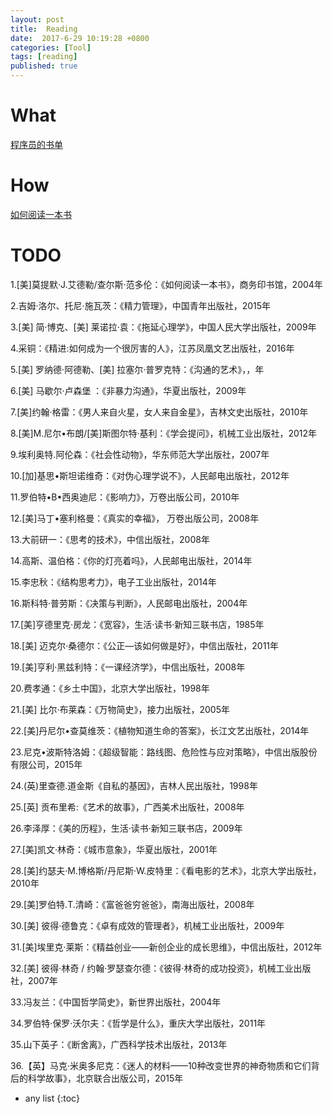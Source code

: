 ```yaml
---
layout: post
title:  Reading
date:  2017-6-29 10:19:28 +0800
categories: [Tool]
tags: [reading]
published: true
---
```


# What

[程序员的书单](http://zh.lucida.me/blog/developer-reading-list/)


# How

[如何阅读一本书](https://book.douban.com/subject/1013208/)


# TODO

1.[美]莫提默·J.艾德勒/查尔斯·范多伦：《如何阅读一本书》，商务印书馆，2004年

2.吉姆·洛尔、托尼·施瓦茨：《精力管理》，中国青年出版社，2015年

3.[美] 简·博克、[美] 莱诺拉·袁：《拖延心理学》，中国人民大学出版社，2009年

4.采铜：《精进:如何成为一个很厉害的人》，江苏凤凰文艺出版社，2016年

5.[美] 罗纳德·阿德勒、[美] 拉塞尔·普罗克特：《沟通的艺术》，，年

6.[美] 马歇尔·卢森堡 ：《非暴力沟通》，华夏出版社，2009年

7.[美]约翰·格雷：《男人来自火星，女人来自金星》，吉林文史出版社，2010年

8.[美]M.尼尔•布朗/[美]斯图尔特·基利：《学会提问》，机械工业出版社，2012年

9.埃利奥特.阿伦森：《社会性动物》，华东师范大学出版社，2007年

10.[加]基思•斯坦诺维奇：《对伪心理学说不》，人民邮电出版社，2012年

11.罗伯特•B•西奥迪尼：《影响力》，万卷出版公司，2010年

12.[美]马丁•塞利格曼：《真实的幸福》， 万卷出版公司，2008年

13.大前研一：《思考的技术》，中信出版社，2008年

14.高斯、温伯格：《你的灯亮着吗》，人民邮电出版社，2014年

15.李忠秋：《结构思考力》，电子工业出版社，2014年

16.斯科特·普劳斯：《决策与判断》，人民邮电出版社，2004年

17.[美]亨德里克·房龙：《宽容》，生活·读书·新知三联书店，1985年

18.[美] 迈克尔·桑德尔：《公正—该如何做是好》，中信出版社，2011年

19.[美]亨利·黑兹利特：《一课经济学》，中信出版社，2008年

20.费孝通：《乡土中国》，北京大学出版社，1998年

21.[美] 比尔·布莱森：《万物简史》，接力出版社，2005年

22.[美]丹尼尔•查莫维茨：《植物知道生命的答案》，长江文艺出版社，2014年

23.尼克•波斯特洛姆：《超级智能：路线图、危险性与应对策略》，中信出版股份有限公司，2015年

24.(英)里查德.道金斯《自私的基因》，吉林人民出版社，1998年

25.[英] 贡布里希:《艺术的故事》，广西美术出版社，2008年

26.李泽厚：《美的历程》，生活·读书·新知三联书店，2009年

27.[美]凯文·林奇：《城市意象》，华夏出版社，2001年

28.[美]约瑟夫·M.博格斯/丹尼斯·W.皮特里：《看电影的艺术》，北京大学出版社，2010年

29.[美]罗伯特.T.清崎：《富爸爸穷爸爸》，南海出版社，2008年

30.[美] 彼得·德鲁克：《卓有成效的管理者》，机械工业出版社，2009年

31.[美]埃里克·莱斯：《精益创业——新创企业的成长思维》，中信出版社，2012年

32.[美] 彼得·林奇 / 约翰·罗瑟查尔德：《彼得·林奇的成功投资》，机械工业出版社，2007年

33.冯友兰：《中国哲学简史》，新世界出版社，2004年

34.罗伯特·保罗·沃尔夫：《哲学是什么》，重庆大学出版社，2011年

35.山下英子：《断舍离》，广西科学技术出版社，2013年

36.【英】马克·米奥多尼克：《迷人的材料——10种改变世界的神奇物质和它们背后的科学故事》，北京联合出版公司，2015年


* any list
{:toc}
